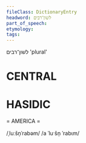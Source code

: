 ```yaml
---
fileClass: DictionaryEntry
headword: לשון־רבים
part_of_speech: 
etymology: 
tags: 
---
```

לשון־רבים
'plural'

CENTRAL
========

HASIDIC
=======
= AMERICA = 

/ˌluːšn̩ˈrabəm/
/a ˈluˑšn̩ ˈrabɩm/